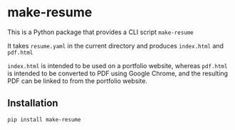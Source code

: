 # make-resume

This is a Python package that provides a CLI script `make-resume`

It takes `resume.yaml` in the current directory and produces `index.html` and
`pdf.html`

`index.html` is intended to be used on a portfolio website, whereas `pdf.html`
is intended to be converted to PDF using Google Chrome, and the resulting PDF
can be linked to from the portfolio website.

## Installation

    pip install make-resume
